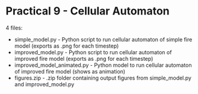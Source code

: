 # Practical 9 - Cellular Automaton

4 files:
- simple_model.py - Python script to run cellular automaton of simple fire model (exports as .png for each timestep)
- improved_model.py - Python script to run cellular automaton of improved fire model (exports as .png for each timestep)
- improved_model_animated.py - Python model to run cellular automaton of improved fire model (shows as animation)
- figures.zip - .zip folder containing output figures from simple_model.py and improved_model.py
